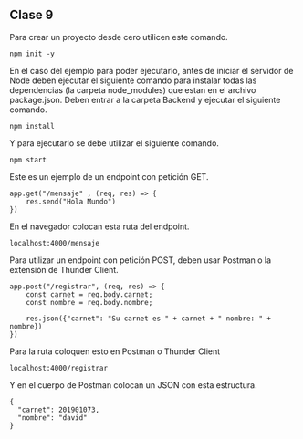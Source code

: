 ## Clase 9

Para crear un proyecto desde cero utilicen este comando.
~~~
npm init -y
~~~

En el caso del ejemplo para poder ejecutarlo, antes de iniciar el servidor de Node deben ejecutar el siguiente comando para instalar todas las dependencias (la carpeta node_modules) que estan en el archivo package.json. Deben entrar a la carpeta Backend y ejecutar el siguiente comando.

~~~
npm install
~~~


Y para ejecutarlo se debe utilizar el siguiente comando.

~~~
npm start
~~~


Este es un ejemplo de un endpoint con petición GET.
~~~
app.get("/mensaje" , (req, res) => {
    res.send("Hola Mundo")
})
~~~
En el navegador colocan esta ruta del endpoint.
~~~
localhost:4000/mensaje
~~~

Para utilizar un endpoint con petición POST, deben usar Postman o la extensión de Thunder Client.
~~~
app.post("/registrar", (req, res) => {
    const carnet = req.body.carnet;
    const nombre = req.body.nombre;

    res.json({"carnet": "Su carnet es " + carnet + " nombre: " + nombre})
})
~~~

Para la ruta coloquen esto en Postman o Thunder Client
~~~
localhost:4000/registrar
~~~

Y en el cuerpo de Postman colocan un JSON con esta estructura.
~~~
{
  "carnet": 201901073,
  "nombre": "david"
}
~~~